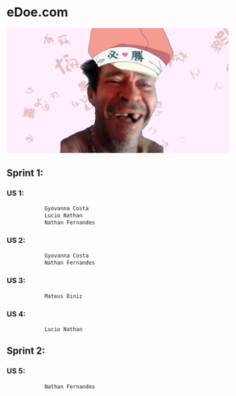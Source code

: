 # eDoe.com

<img src="maxresdefault.jpg" alt="mim de papai"></img>

## 		Sprint 1:
###			US 1:
				Gyovanna Costa
				Lucio Nathan
				Nathan Fernandes
				
###			US 2:
				Gyovanna Costa
				Nathan Fernandes

###			US 3:
				Mateus Diniz
			
###			US 4:
				Lucio Nathan
				
##		Sprint 2:

###			US 5:
				Nathan Fernandes
